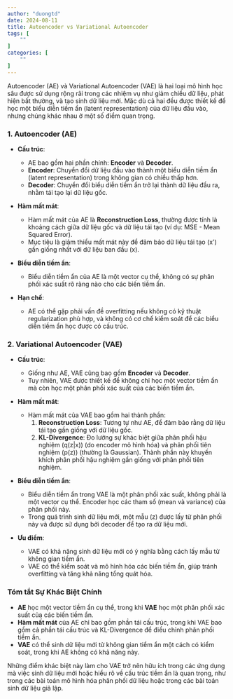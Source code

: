 ```yaml
---
author: "duongtd"
date: 2024-08-11
title: Autoencoder vs Variational Autoencoder
tags: [
    ""
]
categories: [
    ""
]
---
```

Autoencoder (AE) và Variational Autoencoder (VAE) là hai loại mô hình học sâu được sử dụng rộng rãi trong các nhiệm vụ như giảm chiều dữ liệu, phát hiện bất thường, và tạo sinh dữ liệu mới. Mặc dù cả hai đều được thiết kế để học một biểu diễn tiềm ẩn (latent representation) của dữ liệu đầu vào, nhưng chúng khác nhau ở một số điểm quan trọng.

### **1. Autoencoder (AE)**

- **Cấu trúc**:
  - AE bao gồm hai phần chính: **Encoder** và **Decoder**.
  - **Encoder**: Chuyển đổi dữ liệu đầu vào thành một biểu diễn tiềm ẩn (latent representation) trong không gian có chiều thấp hơn.
  - **Decoder**: Chuyển đổi biểu diễn tiềm ẩn trở lại thành dữ liệu đầu ra, nhằm tái tạo lại dữ liệu gốc.

- **Hàm mất mát**:
  - Hàm mất mát của AE là **Reconstruction Loss**, thường được tính là khoảng cách giữa dữ liệu gốc và dữ liệu tái tạo (ví dụ: MSE - Mean Squared Error).
  - Mục tiêu là giảm thiểu mất mát này để đảm bảo dữ liệu tái tạo \(x'\) gần giống nhất với dữ liệu ban đầu \(x\).

- **Biểu diễn tiềm ẩn**:
  - Biểu diễn tiềm ẩn của AE là một vector cụ thể, không có sự phân phối xác suất rõ ràng nào cho các biến tiềm ẩn.

- **Hạn chế**:
  - AE có thể gặp phải vấn đề overfitting nếu không có kỹ thuật regularization phù hợp, và không có cơ chế kiểm soát để các biểu diễn tiềm ẩn học được có cấu trúc.

### **2. Variational Autoencoder (VAE)**

- **Cấu trúc**:
  - Giống như AE, VAE cũng bao gồm **Encoder** và **Decoder**.
  - Tuy nhiên, VAE được thiết kế để không chỉ học một vector tiềm ẩn mà còn học một phân phối xác suất của các biến tiềm ẩn.

- **Hàm mất mát**:
  - Hàm mất mát của VAE bao gồm hai thành phần:
    1. **Reconstruction Loss**: Tương tự như AE, để đảm bảo rằng dữ liệu tái tạo gần giống với dữ liệu gốc.
    2. **KL-Divergence**: Đo lường sự khác biệt giữa phân phối hậu nghiệm \(q(z|x)\) (do encoder mô hình hóa) và phân phối tiên nghiệm \(p(z)\) (thường là Gaussian). Thành phần này khuyến khích phân phối hậu nghiệm gần giống với phân phối tiên nghiệm.
  
- **Biểu diễn tiềm ẩn**:
  - Biểu diễn tiềm ẩn trong VAE là một phân phối xác suất, không phải là một vector cụ thể. Encoder học các tham số (mean và variance) của phân phối này.
  - Trong quá trình sinh dữ liệu mới, một mẫu \(z\) được lấy từ phân phối này và được sử dụng bởi decoder để tạo ra dữ liệu mới.

- **Ưu điểm**:
  - VAE có khả năng sinh dữ liệu mới có ý nghĩa bằng cách lấy mẫu từ không gian tiềm ẩn.
  - VAE có thể kiểm soát và mô hình hóa các biến tiềm ẩn, giúp tránh overfitting và tăng khả năng tổng quát hóa.

### **Tóm tắt Sự Khác Biệt Chính**

- **AE** học một vector tiềm ẩn cụ thể, trong khi **VAE** học một phân phối xác suất của các biến tiềm ẩn.
- **Hàm mất mát** của AE chỉ bao gồm phần tái cấu trúc, trong khi VAE bao gồm cả phần tái cấu trúc và KL-Divergence để điều chỉnh phân phối tiềm ẩn.
- **VAE** có thể sinh dữ liệu mới từ không gian tiềm ẩn một cách có kiểm soát, trong khi AE không có khả năng này.

Những điểm khác biệt này làm cho VAE trở nên hữu ích trong các ứng dụng mà việc sinh dữ liệu mới hoặc hiểu rõ về cấu trúc tiềm ẩn là quan trọng, như trong các bài toán mô hình hóa phân phối dữ liệu hoặc trong các bài toán sinh dữ liệu giả lập.